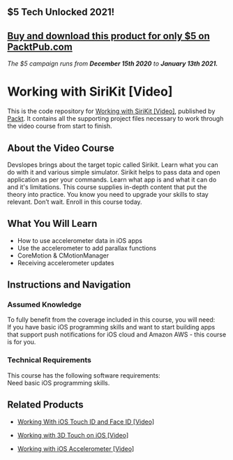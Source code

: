 ## $5 Tech Unlocked 2021!
[Buy and download this product for only $5 on PacktPub.com](https://www.packtpub.com/)
-----
*The $5 campaign         runs from __December 15th 2020__ to __January 13th 2021.__*

# Working with SiriKit [Video]
This is the code repository for [Working with SiriKit [Video]](https://www.packtpub.com/application-development/working-sirikit-video?utm_source=github&utm_medium=repository&utm_campaign=9781789801262), published by [Packt](https://www.packtpub.com/?utm_source=github). It contains all the supporting project files necessary to work through the video course from start to finish.
## About the Video Course
Devslopes brings about the target topic called Sirikit. Learn what you can do with it and various simple simulator. Sirikit helps to pass data and open application as per your commands. Learn what app is and what it can do and it's limitations. This course supplies in-depth content that put the theory into practice. You know you need to upgrade your skills to stay relevant. Don’t wait. Enroll in this course today.

<H2>What You Will Learn</H2>
<DIV class=book-info-will-learn-text>
<UL>
<LI>How to use accelerometer data in iOS apps 
<LI>Use the accelerometer to add parallax functions 
<LI>CoreMotion &amp; CMotionManager 
<LI>Receiving accelerometer updates </LI></UL></DIV>

## Instructions and Navigation
### Assumed Knowledge
To fully benefit from the coverage included in this course, you will need:<br/>
If you have basic iOS programming skills and want to start building apps that support push notifications for iOS cloud and Amazon AWS - this course is for you.
### Technical Requirements
This course has the following software requirements:<br/>
Need basic iOS programming skills.

## Related Products
* [Working With iOS Touch ID and Face ID [Video]](https://www.packtpub.com/application-development/working-ios-touch-id-and-face-id-video?utm_source=github&utm_medium=repository&utm_campaign=9781789955538)

* [Working with 3D Touch on iOS [Video]](https://www.packtpub.com/application-development/working-3d-touch-ios-video?utm_source=github&utm_medium=repository&utm_campaign=9781789952001)

* [Working with iOS Accelerometer [Video]](https://www.packtpub.com/application-development/working-ios-accelerometer-video?utm_source=github&utm_medium=repository&utm_campaign=9781789955095)
